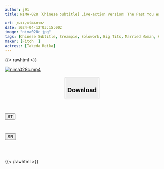 ```yaml
---
author: j91
title: NIMA-028 [Chinese Subtitle] Live-action Version! The Past You Want To Erase, The Pleasures That Won't Go Away - Beloved Naughty Big-breasted Wife - A Huge Hit With Over 130,000 Downloads In The Series! Reika Takeda

url: /was/nima028c
date: 2024-04-12T03:15:00Z
image: "nima028c.jpg"
tags: [Chinese Subtitle, Creampie, Solowork, Big Tits, Married Woman, Cuckold, Original Collaboration	]
maker: [Fitch  ]
actress: [Takeda Reika]
---
```



{{< rawhtml >}}

<div class="video" data-videoid="7XY9YPodQbhMa3">
    <a href="javascript:;">
        <img src="/was/nima028c/nima028c.jpg" width="WIDTH" height="HEIGHT" alt="nima028c.mp4" loading="lazy">
    </a>
</div>

<script type="text/javascript" src="https://j91.asia/asset/on-demand-st.js"></script>

<br>
  <link rel="stylesheet" href="https://j91.asia/asset/bs5.css">
  
  <center>
  <button class="btn btn-primary" type="button" data-bs-toggle="collapse" data-bs-target=".multi-collapse" aria-expanded="false" aria-controls="multiCollapseExample1 multiCollapseExample2"><h2>Download</h2></button></center>
</p>
<div class="row">
  <div class="col">
    <div class="collapse multi-collapse" id="multiCollapseExample1">
      <div class="card card-body">
	      	      <br>
<div class="buttons">  
<p><a href="https://streamtape.to/v/7XY9YPodQbhMa3" target="_blank"><button class="btn-hover color-3"><i class="fa fa-download"></i> ST</button></a></p></div>
    </div>
  </div>
</div>
  <div class="col">
    <div class="collapse multi-collapse" id="multiCollapseExample2">
      <div class="card card-body">
	      <br>
<div class="buttons">
<p><a href="https://rubystm.com/ksyc08pn82uw" target="_blank"><button class="btn-hover color-9"><i class="fa fa-download"></i> SR</button></a></p></div>
<br><br>
      </div>
    </div>
  </div>
</div>

{{< /rawhtml >}}